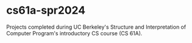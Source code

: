 # cs61a-spr2024
Projects completed during UC Berkeley's Structure and Interpretation of Computer Program's introductory CS course (CS 61A). 

